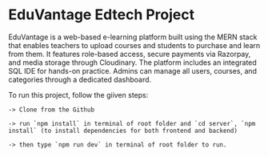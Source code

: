 # EduVantage Edtech Project
EduVantage is a web-based e-learning platform built using the MERN stack that enables teachers to upload courses and students to purchase and learn from them. 
It features role-based access, secure payments via Razorpay, and media storage through Cloudinary. The platform includes an integrated SQL IDE for hands-on practice. 
Admins can manage all users, courses, and categories through a dedicated dashboard.

To run this project, follow the giiven steps:

    -> Clone from the Github
    
    -> run `npm install` in terminal of root folder and `cd server`, `npm install` (to install dependencies for both frontend and backend)
    
    -> then type `npm run dev` in terminal of root folder to run.
